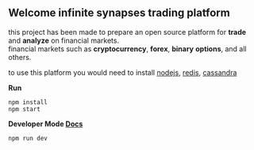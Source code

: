 ## Welcome infinite synapses trading platform
this project has been made to prepare an open source platform for **trade** and **analyze** on financial markets.<br>
financial markets such as **cryptocurrency**, **forex**, **binary** **options**, and all others. 


to use this platform you would need to install [nodejs](https://nodejs.org), [redis](https://redis.io),  [cassandra](https://archive.apache.org/dist/cassandra/)

**Run**
<br>
````
npm install
npm start
````


**Developer Mode [Docs](https://isp.io)**
<br>
````
npm run dev
````

